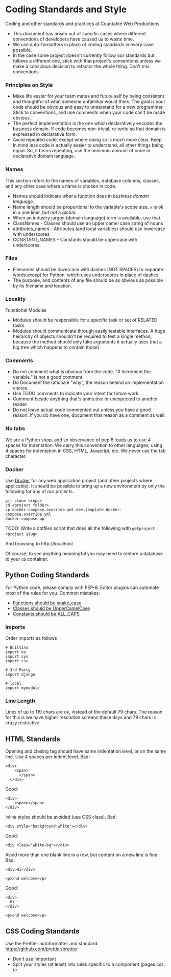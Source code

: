 # Coding Standards and Style

Coding and other standards and practices at Countable Web Productions.
  * This document has arisen out of specific cases where different conventions of developers have caused us to waste time. 
  * We use auto-formatters in place of coding standards in every case possible.
  * In the case some project doesn't currently follow our standards but follows a different one, stick with that project's conventions unless we make a conscious decision to refactor the whole thing. Don't mix conventions.

### Principles on Style

  * Make life easier for your team mates and future self by being consistent and thoughtful of what someone unfamiliar would think. The goal is your code should be obvious and easy to understand for a new programmer. Stick to conventions, and use comments when your code can't be made obvious.
  * The perfect implementation is the one which declaratively encodes the business domain. If code becomes non-trivial, re-write so that domain is expressed in declarative form.
  * Avoid repeated code, except where doing so is much more clear. Keep in mind less code is actually easier to understand, all other things being equal. So, it bears repeating, use the minimum amount of code in declarative domain language.

### Names

  This section refers to the names of variables, database columns, classes, and any other case where a name is chosen in code.

  * Names should indicate *what* a function does in _business domain language_.
  * Name length should be proportional to the variable's scope size. `x` is ok in a one liner, but not a global.
  * When an industry jargon (domain language) term is available, use that.
  * ClassNames - Classes should use an upper camel case string of nouns
  * attributes_names - Attributes (and local variables) should use lowercase with underscores
  * CONSTANT_NAMES - Constants should be uppercase with underscores.

### Files

  * Filenames should be lowercase with dashes (NOT SPACES) to separate words *except* for Python, which uses underscores in place of dashes.
  * The purpose, and contents of any file should be as obvious as possible by its filename and location.

### Locality

Functional Modules
  * Modules should be responsible for a specific task or set of RELATED tasks.
  * Modules should communicate through easily testable interfaces. A huge heirarchy of objects shouldn't be required to test a single method, because the method should only take arguments it actually uses (not a big tree which happens to contain those)

### Comments
  
  * Do not comment what is obvious from the code. "# Increment the variable." is not a good comment.
  * Do Document the rationale "why", the reason behind an implementation choice.
  * Use TODO comments to indicate your intent for future work.
  * Comment beside anything that's unintutive or unexpected to another reader.
  * Do not leave actual code commented out unless you have a good reason. If you do have one, document that reason as a comment as well.

### No tabs

We are a Python shop, and so observance of pep 8 leads us to use 4 spaces for indentation. We carry this convention to other languages, using 4 spaces for indentation in CSS, HTML, Javacript, etc. We never use the tab character.

### Docker

Use [Docker](./DOCKER.md) for any web application project (and other projects where applicable). It should be possible to bring up a new environment by only the following for any of our projects.

```
git clone <repo>
cd <project folder>
cp docker-compose.override.yml.dev.template docker-compose.override.yml
docker-compose up
```

TODO: Write a dotfiles script that does all the following with `getproject <project slug>`.

And browsing to http://localhost

Of course, to see anything meaningful you may need to restore a database to your `db` container.


## Python Coding Standards

For Python code, please comply with PEP-8. Editor plugins can automate most of the rules for you. Common mistakes:

  * [Functions should be snake_case](https://www.python.org/dev/peps/pep-0008/#function-names)
  * [Classes should be UpperCamelCase](https://www.python.org/dev/peps/pep-0008/#class-names)
  * [Constants should be ALL_CAPS](https://www.python.org/dev/peps/pep-0008/#id48)

### Imports

Order imports as follows
```
# Builtins
import os
import sys
import csv

# 3rd Party
import django

# local
import mymodule
```

### Line Length

Lines of up to 119 chars are ok, instead of the default 79 chars. The reason for this is we have higher resolution screens these days and 79 chars is crazy restrictive.


## HTML Standards

Opening and closing tag should have same indentation level, or on the same line. Use 4 spaces per indent level.
Bad:
```
<div>
    <span>
      </span>
  </div>
```
Good:
```
<div>
    <span></span>
</div>
```

Inline styles should be avoided (use CSS class).
Bad:
```
<div style="background:white"></div>
```
Good:
```
<div class="white-bg"></div>
```

Avoid more than one blank line in a row, but content on a new line is fine:
Bad:
```
<div>Hi</div>

<p>and welcome</p>
```
Good:
```
<div>
  Hi
</div>

<p>and welcome</p>
```

## CSS Coding Standards

Use the Prettier autoformatter and standard. https://github.com/prettier/prettier

  * Don't use !important
  * Split your styles (at least) into rules specific to a component (pages.css, or <style> tag on the page.), and rules that should apply to make the entire site consistent (global.css).
  * Don't use capital letters or underscores for selector (class, id) names. Use dashes and lowerase.

```
.parent {
    font-weight: bold;
}
.parent .child {
    color: #FFFFFF;
}  

.next {
    color: #0000FF;
}
```

If you want to dive deeper, see https://cssguidelin.es/
 
## Javascript Coding Standards

Use the Prettier autoformatter and standard. https://github.com/prettier/prettier

For projects using node, and supported editors (like VS Code) you can have a .prettierrc.js in your project root, like this.
```
module.exports = {
  semi: false,
  singleQuote: true,
  tabWidth: 2
}
```

Alternatively, in VS Code, you can do `ctrl-,` to open settings, and search for "prettier". Scroll down to change the above settings manually.
